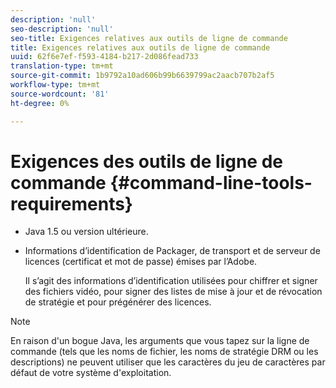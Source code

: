 ```yaml
---
description: 'null'
seo-description: 'null'
seo-title: Exigences relatives aux outils de ligne de commande
title: Exigences relatives aux outils de ligne de commande
uuid: 62f6e7ef-f593-4184-b217-2d086fead733
translation-type: tm+mt
source-git-commit: 1b9792a10ad606b99b6639799ac2aacb707b2af5
workflow-type: tm+mt
source-wordcount: '81'
ht-degree: 0%

---
```



# Exigences des outils de ligne de commande {#command-line-tools-requirements}

* Java 1.5 ou version ultérieure.
* Informations d’identification de Packager, de transport et de serveur de licences (certificat et mot de passe) émises par l’Adobe.

   Il s’agit des informations d’identification utilisées pour chiffrer et signer des fichiers vidéo, pour signer des listes de mise à jour et de révocation de stratégie et pour prégénérer des licences.

>[!NOTE]
>
>En raison d&#39;un bogue Java, les arguments que vous tapez sur la ligne de commande (tels que les noms de fichier, les noms de stratégie DRM ou les descriptions) ne peuvent utiliser que les caractères du jeu de caractères par défaut de votre système d&#39;exploitation.